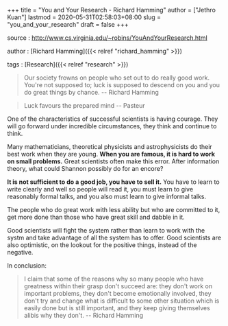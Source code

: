 +++
title = "You and Your Research - Richard Hamming"
author = ["Jethro Kuan"]
lastmod = 2020-05-31T02:58:03+08:00
slug = "you_and_your_research"
draft = false
+++

source
: <http://www.cs.virginia.edu/~robins/YouAndYourResearch.html>

author
: [Richard Hamming]({{< relref "richard_hamming" >}})

tags
: [Research]({{< relref "research" >}})

> Our society frowns on people who set out to do really good work.
> You're not supposed to; luck is supposed to descend on you and you do
> great things by chance. -- Richard Hamming

<!--quoteend-->

> Luck favours the prepared mind -- Pasteur

One of the characteristics of successful scientists is having courage. They will go forward under incredible circumstances, they think and continue to think.

Many mathematicians, theoretical physicists and astrophysicists do their best work when they are young. **When you are famous, it is hard to work on small problems.** Great scientists often make this error.
After information theory, what could Shannon possibly do for an encore?

**It is not sufficient to do a good job, you have to sell it.** You have to learn to write clearly and well so people will read it, you must learn to give reasonably formal talks, and you also must learn to give informal talks.

The people who do great work with less ability but who are committed to it, get more done than those who have great skill and dabble in it.

Good scientists will fight the system rather than learn to work with the systm and take advantage of all the system has to offer. Good scientists are also optimistic, on the lookout for the positive things, instead of the negative.

In conclusion:

> I claim that some of the reasons why so many people who have greatness within their grasp don't succeed are: they don't work on important problems, they don't become emotionally involved, they don't try and change what is difficult to some other situation which is easily done but is still important, and they keep giving themselves alibis why they don't. -- Richard Hamming
